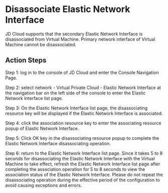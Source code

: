 # Disassociate Elastic Network Interface

JD Cloud supports that the secondary Elastic Network Interface is disassociated from Virtual Machine. Primary network interface of Virtual Machine cannot be disassociated.

## Action Steps

Step 1: log in to the console of JD Cloud and enter the Console Navigation Page.

Step 2: select network - Virtual Private Cloud - Elastic Network Interface at the navigation bar on the left side of the console to enter the Elastic Network Interface list page.

Step 3: On the Elastic Network Interface list page, the disassociating resource key will be displayed if the Elastic Network Interface is associated.

Step 4: click the association resource key to enter the associating resource popup of Elastic Network Interface.

Step 5: Click OK key in the disassociating resource popup to complete the Elastic Network Interface disassociating operation.

Step 6: return to the Elastic Network Interface list page. Since it takes 5 to 8 seconds for disassociating the Elastic Network Interface with the Virtual Machine to take effect, refresh the Elastic Network Interface list page after completing the association operation for 5 to 8 seconds to view the association status of the Elastic Network Interface. Please do not repeat the disassociating operation during the effective period of the configuration to avoid causing exceptions and errors.

